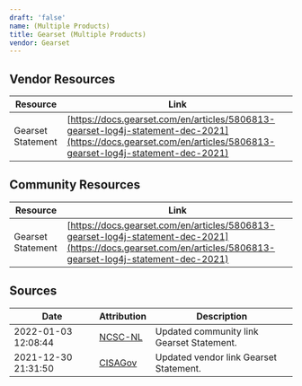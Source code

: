 ```yaml
---
draft: 'false'
name: (Multiple Products)
title: Gearset (Multiple Products)
vendor: Gearset
---
```


## Vendor Resources
| Resource | Link |
| --- | --- |
| Gearset Statement | [https://docs.gearset.com/en/articles/5806813-gearset-log4j-statement-dec-2021](https://docs.gearset.com/en/articles/5806813-gearset-log4j-statement-dec-2021) |

## Community Resources
| Resource | Link |
| --- | --- |
| Gearset Statement | [https://docs.gearset.com/en/articles/5806813-gearset-log4j-statement-dec-2021](https://docs.gearset.com/en/articles/5806813-gearset-log4j-statement-dec-2021) |


## Sources
| Date | Attribution | Description |
| --- | --- | --- |
| 2022-01-03 12:08:44 | [NCSC-NL](https://github.com/NCSC-NL/log4shell/blob/main/software/README.md) | Updated community link Gearset Statement.  |
| 2021-12-30 21:31:50 | [CISAGov](https://raw.githubusercontent.com/cisagov/log4j-affected-db/develop/README.md) | Updated vendor link Gearset Statement.  |
